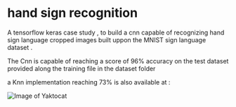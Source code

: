 # hand sign recognition

A tensorflow keras case study , to build a cnn capable of recognizing hand sign language cropped images built uppon the MNIST sign language dataset . 

The Cnn is capable of reaching a score of 96% accuracy on the test dataset provided along the training file in the dataset folder 

a Knn implementation reaching 73% is also available at : 


![Image of Yaktocat](https://github.com/noubhanidata/hand_sign_recognition/blob/70d08eb552b0876b767c4b10c4df724eb66df6c9/images/hand%20sign.jpg)
